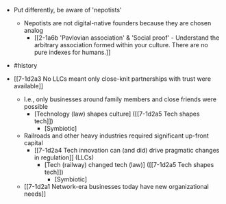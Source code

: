 - Put differently, be aware of 'nepotists'
	- Nepotists are not digital-native founders because they are chosen analog
		- [[2-1a6b 'Pavlovian association' & 'Social proof' - Understand the arbitrary association formed within your culture. There are no pure indexes for humans.]]

- #history
- [[7-1d2a3 No LLCs meant only close-knit partnerships with trust were available]]
	- I.e., only businesses around family members and close friends were possible
		- [Technology (law) shapes culture] ([[7-1d2a5 Tech shapes tech]])
			- [Symbiotic]
	- Railroads and other heavy industries required significant up-front capital
		- [[7-1d2a4 Tech innovation can (and did) drive pragmatic changes in regulation]] (LLCs)
			- [Tech (railway) changed tech (law)] ([[7-1d2a5 Tech shapes tech]])
				- [Symbiotic]
	- [[7-1d2a1 Network-era businesses today have new organizational needs]]
